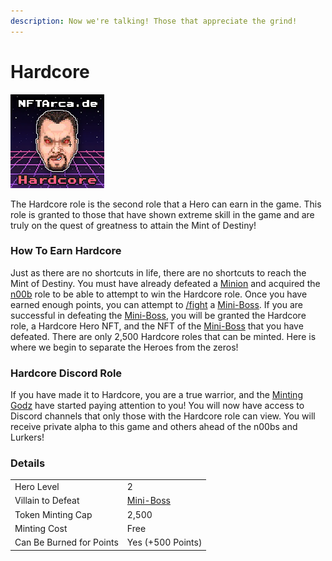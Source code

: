 ```yaml
---
description: Now we're talking! Those that appreciate the grind!
---
```


# Hardcore

![Hardcore NFT](../../.gitbook/assets/7.png)

The Hardcore role is the second role that a Hero can earn in the game. This role is granted to those that have shown extreme skill in the game and are truly on the quest of greatness to attain the Mint of Destiny!

### How To Earn Hardcore

Just as there are no shortcuts in life, there are no shortcuts to reach the Mint of Destiny. You must have already defeated a [Minion](../villains/minion.md) and acquired the [n00b](n00b.md) role to be able to attempt to win the Hardcore role. Once you have earned enough points, you can attempt to [/fight](../../discord-bot/fight.md) a [Mini-Boss](../villains/mini-boss.md). If you are successful in defeating the [Mini-Boss](../villains/mini-boss.md), you will be granted the Hardcore role, a Hardcore Hero NFT, and the NFT of the [Mini-Boss](../villains/mini-boss.md) that you have defeated. There are only 2,500 Hardcore roles that can be minted. Here is where we begin to separate the Heroes from the zeros!

### Hardcore Discord Role

If you have made it to Hardcore, you are a true warrior, and the [Minting Godz](../../about/minting-godz.md) have started paying attention to you! You will now have access to Discord channels that only those with the Hardcore role can view. You will receive private alpha to this game and others ahead of the n00bs and Lurkers!

### Details

|                          |                                       |
| ------------------------ | ------------------------------------- |
| Hero Level               | 2                                     |
| Villain to Defeat        | [Mini-Boss](../villains/mini-boss.md) |
| Token Minting Cap        | 2,500                                 |
| Minting Cost             | Free                                  |
| Can Be Burned for Points | Yes (+500 Points)                     |
